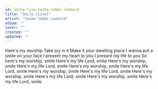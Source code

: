```yaml
---
id: smile-live-tasha-cobbs-leonard
title: "Smile (Live)"
artist: "Tasha Cobbs Leonard"
album: ""
cover: ""
created: ""
updated: ""
---
```


Here's my worship
Take joy in it
Make it your dwelling place
I wanna put a smile on your face
I present my heart to you
I present my life to you
So here's my worship, smile
Here's my life Lord, smile
Here's my worship, smile
Here's my life Lord, smile
Here's my worship, smile
Here's my life Lord, smile
Here's my worship, smile
Here's my life Lord, smile
Here's my worship, smile
Here's my life Lord, smile
Here's my worship, smile
Here's my life Lord, smile